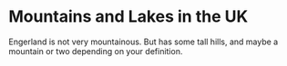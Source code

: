 Mountains and Lakes in the UK   
===================   
Engerland is not very mountainous.
But has some tall hills, and maybe a
mountain or two depending on your definition.
